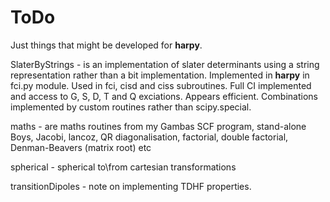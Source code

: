 # ToDo
Just things that might be developed for **harpy**. 

SlaterByStrings - is an implementation of slater determinants using a string representation rather than a bit implementation. Implemented in **harpy** in fci.py module. Used in fci, cisd and ciss subroutines. Full CI implemented and access to G, S, D, T and Q exciations. Appears efficient. Combinations implemented by custom routines rather than scipy.special.

maths - are maths routines from my Gambas SCF program, stand-alone Boys, Jacobi, lancoz, QR diagonalisation, factorial, double factorial, Denman-Beavers (matrix root) etc

spherical - spherical to\from cartesian transformations

transitionDipoles - note on implementing TDHF properties.


